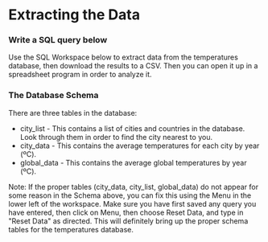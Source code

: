 Extracting the Data
===================

### Write a SQL query below

Use the SQL Workspace below to extract data from the temperatures database, then download the results to a CSV. Then you can open it up in a spreadsheet program in order to analyze it.

### The Database Schema

There are three tables in the database:

-   city_list - This contains a list of cities and countries in the database. Look through them in order to find the city nearest to you.
-   city_data - This contains the average temperatures for each city by year (ºC).
-   global_data - This contains the average global temperatures by year (ºC).


Note: If the proper tables (city_data, city_list, global_data) do not appear for some reason in the Schema above, you can fix this using the Menu in the lower left of the workspace. Make sure you have first saved any query you have entered, then click on Menu, then choose Reset Data, and type in "Reset Data" as directed. This will definitely bring up the proper schema tables for the temperatures database.